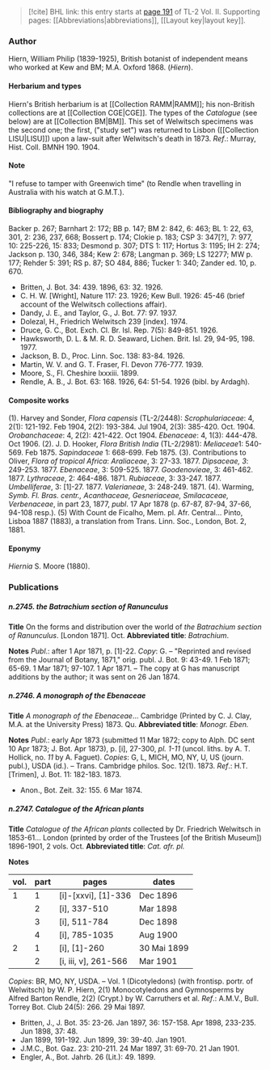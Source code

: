 > [!cite] BHL link: this entry starts at [page 191](https://www.biodiversitylibrary.org/item/103253#page/217/mode/1up) of TL-2 Vol. II.
> Supporting pages: [[Abbreviations|abbreviations]], [[Layout key|layout key]].

### Author

Hiern, William Philip (1839-1925), British botanist of independent means who worked at Kew and BM; M.A. Oxford 1868. (*Hiern*).

#### Herbarium and types

Hiern's British herbarium is at [[Collection RAMM|RAMM]]; his non-British collections are at [[Collection CGE|CGE]]. The types of the *Catalogue* (see below) are at [[Collection BM|BM]]. This set of Welwitsch specimens was the second one; the first, ("study set") was returned to Lisbon ([[Collection LISU|LISU]]) upon a law-suit after Welwitsch's death in 1873.
*Ref*.: Murray, Hist. Coll. BMNH 190. 1904.

#### Note

"I refuse to tamper with Greenwich time" (to Rendle when travelling in Australia with his watch at G.M.T.).

#### Bibliography and biography

Backer p. 267; Barnhart 2: 172; BB p. 147; BM 2: 842, 6: 463; BL 1: 22, 63, 301, 2: 236, 237, 668; Bossert p. 174; Clokie p. 183; CSP 3: 347\[?\], 7: 977, 10: 225-226, 15: 833; Desmond p. 307; DTS 1: 117; Hortus 3: 1195; IH 2: 274; Jackson p. 130, 346, 384; Kew 2: 678; Langman p. 369; LS 12277; MW p. 177; Rehder 5: 391; RS p. 87; SO 484, 886; Tucker 1: 340; Zander ed. 10, p. 670.
- Britten, J. Bot. 34: 439. 1896, 63: 32. 1926.
- C. H. W. \[Wright\], Nature 117: 23. 1926; Kew Bull. 1926: 45-46 (brief account of the Welwitsch collections affair).
- Dandy, J. E., and Taylor, G., J. Bot. 77: 97. 1937.
- Dolezal, H., Friedrich Welwitsch 239 \[index\]. 1974.
- Druce, G. C., Bot. Exch. Cl. Br. Isl. Rep. 7(5): 849-851. 1926.
- Hawksworth, D. L. & M. R. D. Seaward, Lichen. Brit. Isl. 29, 94-95, 198. 1977.
- Jackson, B. D., Proc. Linn. Soc. 138: 83-84. 1926.
- Martin, W. V. and G. T. Fraser, Fl. Devon 776-777. 1939.
- Moore, S., Fl. Cheshire lxxxiii. 1899.
- Rendle, A. B., J. Bot. 63: 168. 1926, 64: 51-54. 1926 (bibl. by Ardagh).

#### Composite works

(1). Harvey and Sonder, *Flora capensis* (TL-2/2448): *Scrophulariaceae*: 4, 2(1): 121-192. Feb 1904, 2(2): 193-384. Jul 1904, 2(3): 385-420. Oct. 1904.
*Orobanchaceae*: 4, 2(2): 421-422. Oct 1904.
*Ebenaceae*: 4, 1(3): 444-478. Oct 1906.
(2). J. D. Hooker, *Flora British India* (TL-2/2981):
*Meliaceae*1: 540-569. Feb 1875.
*Sapindaceae* 1: 668-699. Feb 1875.
(3). Contributions to Oliver, *Flora of tropical Africa*:
*Araliaceae*, 3: 27-33. 1877.
*Dipsaceae, 3*: 249-253. 1877.
*Ebenaceae*, 3: 509-525. 1877.
*Goodenovieae*, 3: 461-462. 1877.
*Lythraceae*, 2: 464-486. 1871.
*Rubiaceae*, 3: 33-247. 1877.
*Umbelliferae*, 3: \[1\]-27. 1877.
*Valerianeae*, 3: 248-249. 1871.
(4). Warming, *Symb. Fl. Bras. centr., Acanthaceae, Gesneriaceae, Smilacaceae, Verbenaceae*, in part 23, 1877, *publ*. 17 Apr 1878 (p. 67-87, 87-94, 37-66, 94-108 resp.).
(5) With Count de Ficalho, Mem. pl. Afr. Central... Pinto, Lisboa 1887 (1883), a translation from Trans. Linn. Soc., London, Bot. 2, 1881.

#### Eponymy

*Hiernia* S. Moore (1880).

### Publications

##### n.2745. the Batrachium section of Ranunculus

**Title**
On the forms and distribution over the world of *the Batrachium section of Ranunculus*. \[London 1871\]. Oct.
**Abbreviated title**: *Batrachium*.

**Notes**
*Publ*.: after 1 Apr 1871, p. \[1\]-22. *Copy*: G. – "Reprinted and revised from the Journal of Botany, 1871," orig. publ. J. Bot. 9: 43-49. 1 Feb 1871; 65-69. 1 Mar 1871; 97-107. 1 Apr 1871. – The copy at G has manuscript additions by the author; it was sent on 26 Jan 1874.

##### n.2746. A monograph of the Ebenaceae

**Title**
*A monograph of the Ebenaceae*... Cambridge (Printed by C. J. Clay, M.A. at the University Press) 1873. Qu.
**Abbreviated title**: *Monogr. Eben.*

**Notes**
*Publ*.: early Apr 1873 (submitted 11 Mar 1872; copy to Alph. DC sent 10 Apr 1873; J. Bot. Apr 1873), p. \[i\], 27-300, *pl. 1-11* (uncol. liths. by A. T. Hollick, no. *11* by A. Faguet).
*Copies*: G, L, MICH, MO, NY, U, US (journ. publ.), USDA (id.). – Trans. Cambridge philos. Soc. 12(1). 1873.
*Ref*.: H.T. \[Trimen\], J. Bot. 11: 182-183. 1873.
- Anon., Bot. Zeit. 32: 155. 6 Mar 1874.

##### n.2747. Catalogue of the African plants

**Title**
*Catalogue of the African plants* collected by Dr. Friedrich Welwitsch in 1853-61... London (printed by order of the Trustees \[of the British Museum\]) 1896-1901, 2 vols. Oct.
**Abbreviated title**: *Cat. afr. pl.*

**Notes**

|vol.	|part	|pages	|dates	|
|---	|---	|---	|---	|
|1	|1	|\[i\]-\[xxvi\], \[1\]-336	|Dec 1896	
|	|2	|\[i\], 337-510	|Mar 1898	
|	|3	|\[i\], 511-784	|Dec 1898	
|	|4	|\[i\], 785-1035	|Aug 1900|
|2	|1	|\[i\], \[1\]-260	|30 Mai 1899|
|	|2	|\[i, iii, v\], 261-566	|Mar 1901|

*Copies*: BR, MO, NY, USDA. – Vol. 1 (Dicotyledons) (with frontisp. portr. of Welwitsch) by W. P. Hiern, 2(1) Monocotyledons and Gymnosperms by Alfred Barton Rendle, 2(2) (Crypt.) by W. Carruthers et al.
*Ref*.: A.M.V., Bull. Torrey Bot. Club 24(5): 266. 29 Mai 1897.
- Britten, J., J. Bot. 35: 23-26. Jan 1897, 36: 157-158. Apr 1898, 233-235. Jun 1898, 37: 48.
- Jan 1899, 191-192. Jun 1899, 39: 39-40. Jan 1901.
- J.M.C., Bot. Gaz. 23: 210-211. 24 Mar 1897, 31: 69-70. 21 Jan 1901.
- Engler, A., Bot. Jahrb. 26 (Lit.): 49. 1899.


